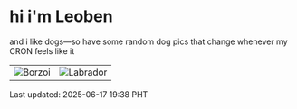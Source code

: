 # hi i'm Leoben

and i like dogs—so have some random dog pics that change whenever my CRON feels like it

|  |  |
|--------|----------|
| ![Borzoi](https://random-dog-vercel.vercel.app/api/random-borzoi?v=1750160324) | ![Labrador](https://random-dog-vercel.vercel.app/api/random-labrador?v=1750160324) |

Last updated: 2025-06-17 19:38 PHT
